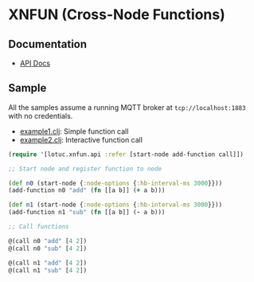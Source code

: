 # XNFUN (Cross-Node Functions)

## Documentation

* [API Docs](https://lotuc.org/xnfun/lotuc.xnfun.api.html)

## Sample

All the samples assume a running MQTT broker at `tcp://localhost:1883` with no credentials.

- [example1.clj](./src/dev/clj/examples/example1.clj): Simple function call
- [example2.clj](./src/dev/clj/examples/example2.clj): Interactive function call

```clojure
(require '[lotuc.xnfun.api :refer [start-node add-function call]])

;; Start node and register function to node

(def n0 (start-node {:node-options {:hb-interval-ms 3000}}))
(add-function n0 "add" (fn [[a b]] (+ a b)))

(def n1 (start-node {:node-options {:hb-interval-ms 3000}}))
(add-function n1 "sub" (fn [[a b]] (- a b)))

;; Call functions

@(call n0 "add" [4 2])
@(call n0 "sub" [4 2])

@(call n1 "add" [4 2])
@(call n1 "sub" [4 2])
```
